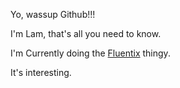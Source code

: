 Yo, wassup Github!!!

I'm Lam, that's all you need to know.

I'm Currently doing the [Fluentix](https://fluentix.dev) thingy.

It's interesting.
